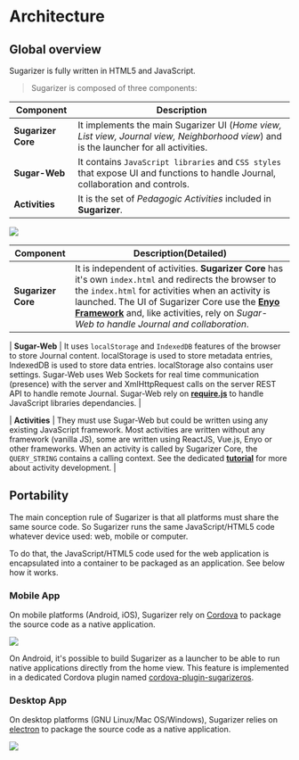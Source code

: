 # Architecture

## Global overview 
Sugarizer is fully written in HTML5 and JavaScript.

> Sugarizer is composed of three components:

| Component | Description |
| --------- | ----------- |
| **Sugarizer Core** | It implements the main Sugarizer UI (*Home view, List view, Journal view, Neighborhood view*) and is the launcher for all activities. |
| **Sugar-Web** | It contains `JavaScript libraries` and `CSS styles` that expose UI and functions to handle Journal, collaboration and controls. |
| **Activities** | It is the set of *Pedagogic Activities* included in **Sugarizer**. |

![](images/global-architecture.svg)

| **Component** | **Description(Detailed)** | 
| ------------- | ------------------------- |
| **Sugarizer Core** | It is independent of activities. **Sugarizer Core** has it's own `index.html` and redirects the browser to the `index.html` for activities when an activity is launched. The UI of Sugarizer Core use the **[Enyo Framework](http://enyojs.com/)** and, like activities, rely on *Sugar-Web to handle Journal and collaboration*. |

| **Sugar-Web** | It uses `localStorage` and `IndexedDB` features of the browser to store Journal content. localStorage is used to store metadata entries, IndexedDB is used to store data entries. localStorage also contains user settings.
Sugar-Web uses Web Sockets for real time communication (presence) with the server and XmlHttpRequest calls on the server REST API to handle remote Journal.
Sugar-Web rely on **[require.js](http://www.requirejs.org/)** to handle JavaScript libraries dependancies. |

| **Activities** | They must use Sugar-Web but could be written using any existing JavaScript framework. Most activities are written without any framework (vanilla JS), some are written using ReactJS, Vue.js, Enyo or other frameworks. When an activity is called by Sugarizer Core, the `QUERY_STRING` contains a calling context. See the dedicated **[tutorial](tutorial.md)** for more about activity development. |


## Portability

The main conception rule of Sugarizer is that all platforms must share the same source code. So Sugarizer runs the same JavaScript/HTML5 code whatever device used: web, mobile or computer.

To do that, the JavaScript/HTML5 code used for the web application is encapsulated into a container to be packaged as an application. See below how it works.


### Mobile App

On mobile platforms (Android, iOS), Sugarizer rely on [Cordova](http://cordova.apache.org/) to package the source code as a native application.

![](images/mobile-architecture.svg)

On Android, it's possible to build Sugarizer as a launcher to be able to run native applications directly from the home view. This feature is implemented in a dedicated Cordova plugin named [cordova-plugin-sugarizeros](https://github.com/llaske/cordova-plugin-sugarizeros).


### Desktop App

On desktop platforms (GNU Linux/Mac OS/Windows), Sugarizer relies on [electron](https://github.com/electron/electron) to package the source code as a native application.

![](images/app-architecture.svg)

